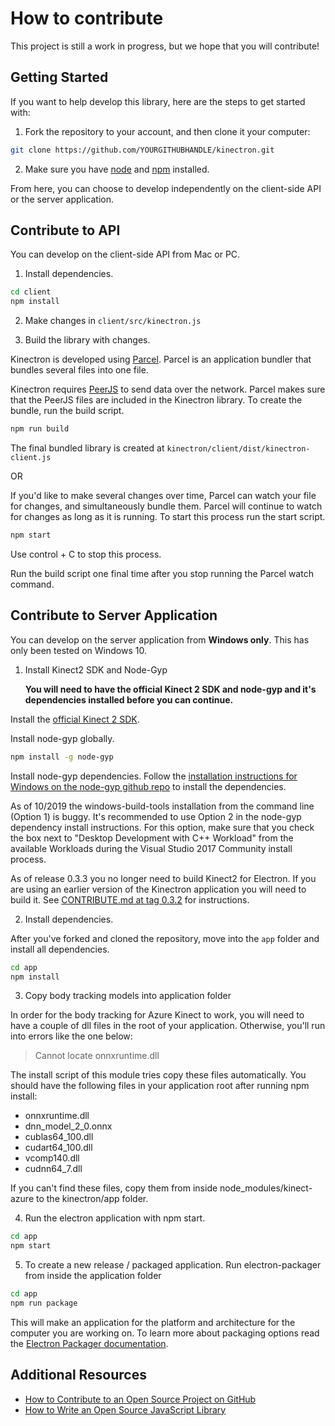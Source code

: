 # How to contribute

This project is still a work in progress, but we hope that you will contribute!

## Getting Started

If you want to help develop this library, here are the steps to get started with:

1. Fork the repository to your account, and then clone it your computer:

```bash
git clone https://github.com/YOURGITHUBHANDLE/kinectron.git
```

2. Make sure you have [node](https://nodejs.org/) and [npm](https://www.npmjs.com/) installed.

From here, you can choose to develop independently on the client-side API or the server application.

## Contribute to API

You can develop on the client-side API from Mac or PC.

1. Install dependencies.

```bash
cd client
npm install
```

2. Make changes in `client/src/kinectron.js`

3. Build the library with changes.

Kinectron is developed using [Parcel](http://https://parceljs.org/). Parcel is an application bundler that bundles several files into one file.

Kinectron requires [PeerJS](http://peerjs.com/) to send data over the network. Parcel makes sure that the PeerJS files are included in the Kinectron library. To create the bundle, run the build script.

```bash
npm run build
```

The final bundled library is created at `kinectron/client/dist/kinectron-client.js`

OR

If you'd like to make several changes over time, Parcel can watch your file for changes, and simultaneously bundle them. Parcel will continue to watch for changes as long as it is running. To start this process run the start script.

```bash
npm start
```

Use control + C to stop this process.

Run the build script one final time after you stop running the Parcel watch command.

## Contribute to Server Application

You can develop on the server application from **Windows only**. This has only been tested on Windows 10.

1. Install Kinect2 SDK and Node-Gyp

   **You will need to have the official Kinect 2 SDK and node-gyp and it's dependencies installed before you can continue.**

Install the [official Kinect 2 SDK](https://www.microsoft.com/en-us/download/details.aspx?id=44561).

Install node-gyp globally.

```bash
npm install -g node-gyp
```

Install node-gyp dependencies. Follow the [installation instructions for Windows on the node-gyp github repo](https://github.com/nodejs/node-gyp#on-windows) to install the dependencies.

As of 10/2019 the windows-build-tools installation from the command line (Option 1) is buggy. It's recommended to use Option 2 in the node-gyp dependency install instructions. For this option, make sure that you check the box next to "Desktop Development with C++ Workload" from the available Workloads during the Visual Studio 2017 Community install process.

As of release 0.3.3 you no longer need to build Kinect2 for Electron. If you are using an earlier version of the Kinectron application you will need to build it. See [CONTRIBUTE.md at tag 0.3.2](https://github.com/kinectron/kinectron/blob/0.3.2/CONTRIBUTE.md) for instructions.

2. Install dependencies.

After you've forked and cloned the repository, move into the `app` folder and install all dependencies.

```bash
cd app
npm install
```

3. Copy body tracking models into application folder

In order for the body tracking for Azure Kinect to work, you will need to have a couple of dll files in the root of your application. Otherwise, you'll run into errors like the one below:

> Cannot locate onnxruntime.dll

The install script of this module tries copy these files automatically. You should have the following files in your application root after running npm install:

- onnxruntime.dll
- dnn_model_2_0.onnx
- cublas64_100.dll
- cudart64_100.dll
- vcomp140.dll
- cudnn64_7.dll

If you can't find these files, copy them from inside node_modules/kinect-azure to the kinectron/app folder.

4. Run the electron application with npm start.

```bash
cd app
npm start
```

5. To create a new release / packaged application. Run electron-packager from inside the application folder

```bash
cd app
npm run package
```

This will make an application for the platform and architecture for the computer you are working on. To learn more about packaging options read the [Electron Packager documentation](https://github.com/electron-userland/electron-packager).

## Additional Resources

- [How to Contribute to an Open Source Project on GitHub](https://egghead.io/courses/how-to-contribute-to-an-open-source-project-on-github)
- [How to Write an Open Source JavaScript Library](https://egghead.io/courses/how-to-write-an-open-source-javascript-library)
